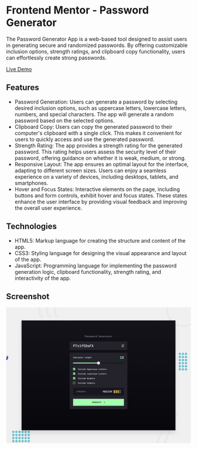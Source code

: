 # Frontend Mentor - Password Generator
The Password Generator App is a web-based tool designed to assist users in generating secure and randomized passwords. By offering customizable inclusion options, strength ratings, and clipboard copy functionality, users can effortlessly create strong passwords.

[Live Demo](https://rogeliocamargo.github.io/password-generator/)

## Features
- Password Generation: Users can generate a password by selecting desired inclusion options, such as uppercase letters, lowercase letters, numbers, and special characters. The app will generate a random password based on the selected options.
- Clipboard Copy: Users can copy the generated password to their computer's clipboard with a single click. This makes it convenient for users to quickly access and use the generated password.
- Strength Rating: The app provides a strength rating for the generated password. This rating helps users assess the security level of their password, offering guidance on whether it is weak, medium, or strong.
- Responsive Layout: The app ensures an optimal layout for the interface, adapting to different screen sizes. Users can enjoy a seamless experience on a variety of devices, including desktops, tablets, and smartphones.
- Hover and Focus States: Interactive elements on the page, including buttons and form controls, exhibit hover and focus states. These states enhance the user interface by providing visual feedback and improving the overall user experience.

## Technologies
- HTML5: Markup language for creating the structure and content of the app.
- CSS3: Styling language for designing the visual appearance and layout of the app.
- JavaScript: Programming language for implementing the password generation logic, clipboard functionality, strength rating, and interactivity of the app.

## Screenshot
![Design preview for the password generator app challenge](./preview.jpg)
